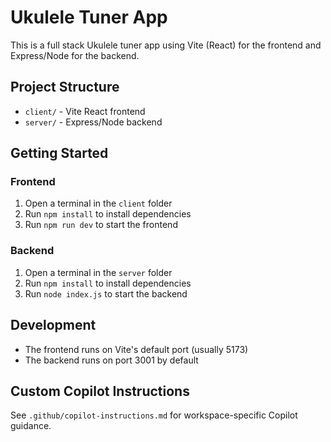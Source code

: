 # Ukulele Tuner App

This is a full stack Ukulele tuner app using Vite (React) for the frontend and Express/Node for the backend.

## Project Structure
- `client/` - Vite React frontend
- `server/` - Express/Node backend

## Getting Started

### Frontend
1. Open a terminal in the `client` folder
2. Run `npm install` to install dependencies
3. Run `npm run dev` to start the frontend

### Backend
1. Open a terminal in the `server` folder
2. Run `npm install` to install dependencies
3. Run `node index.js` to start the backend

## Development
- The frontend runs on Vite's default port (usually 5173)
- The backend runs on port 3001 by default

## Custom Copilot Instructions
See `.github/copilot-instructions.md` for workspace-specific Copilot guidance.
